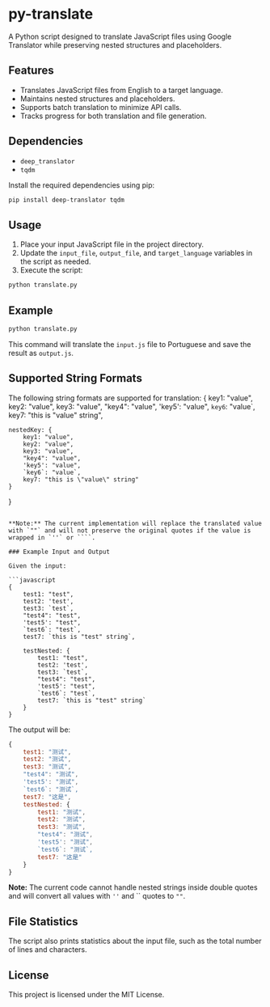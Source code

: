# py-translate

A Python script designed to translate JavaScript files using Google Translator while preserving nested structures and placeholders.

## Features

- Translates JavaScript files from English to a target language.
- Maintains nested structures and placeholders.
- Supports batch translation to minimize API calls.
- Tracks progress for both translation and file generation.

## Dependencies

- `deep_translator`
- `tqdm`

Install the required dependencies using pip:

```sh
pip install deep-translator tqdm
```

## Usage

1. Place your input JavaScript file in the project directory.
2. Update the `input_file`, `output_file`, and `target_language` variables in the script as needed.
3. Execute the script:

```sh
python translate.py
```

## Example

```sh
python translate.py
```

This command will translate the `input.js` file to Portuguese and save the result as `output.js`.

## Supported String Formats

The following string formats are supported for translation:
{
    key1: "value",
    key2: "value",
    key3: "value",
    "key4": "value",
    'key5': "value",
    `key6`: "value`,
    key7: "this is \"value\" string",

    nestedKey: {
        key1: "value",
        key2: "value",
        key3: "value",
        "key4": "value",
        'key5': "value",
        `key6`: "value`,
        key7: "this is \"value\" string"
    }
}
```

**Note:** The current implementation will replace the translated value with `""` and will not preserve the original quotes if the value is wrapped in `''` or ````.

### Example Input and Output

Given the input:

```javascript
{
    test1: "test",
    test2: 'test',
    test3: `test`,
    "test4": "test",
    'test5': "test",
    `test6`: "test`,
    test7: `this is "test" string`,

    testNested: {
        test1: "test",
        test2: 'test',
        test3: `test`,
        "test4": "test",
        'test5': "test",
        `test6`: "test`,
        test7: `this is "test" string`
    }
}
```

The output will be:

```javascript
{
    test1: "测试",
    test2: "测试",
    test3: "测试",
    "test4": "测试",
    'test5': "测试",
    `test6`: "测试`,
    test7: "这是",
    testNested: {
        test1: "测试",
        test2: "测试",
        test3: "测试",
        "test4": "测试",
        'test5': "测试",
        `test6`: "测试`,
        test7: "这是"
    }
}
```

**Note:** The current code cannot handle nested strings inside double quotes and will convert all values with `''` and `` quotes to `""`.

## File Statistics

The script also prints statistics about the input file, such as the total number of lines and characters.

## License

This project is licensed under the MIT License.